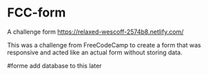 # FCC-form
A challenge form https://relaxed-wescoff-2574b8.netlify.com/


This was a challenge from FreeCodeCamp to create a form that was responsive and acted like
an actual form without storing data.









#forme add database to this later
